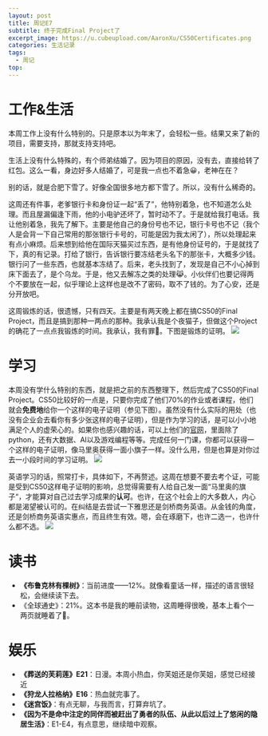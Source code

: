 ```yaml
---
layout: post
title: 周记E7
subtitle: 终于完成Final Project了
excerpt_image: https://u.cubeupload.com/AaronXu/CS50Certificates.png
categories: 生活记录
tags:
  - 周记
top:
---
```


# 工作&生活

本周工作上没有什么特别的。只是原本以为年末了，会轻松一些。结果又来了新的项目，需要支持，那就支持支持吧。

生活上没有什么特殊的，有个师弟结婚了。因为项目的原因，没有去，直接给转了红包。这么一看，身边好多人结婚了，可是我一点也不着急😀，老神在在？

别的话，就是合肥下雪了。好像全国很多地方都下雪了。所以，没有什么稀奇的。

这周还有件事，老爹银行卡和身份证一起“丢了”，他特别着急，也不知道怎么处理。而且屋漏偏逢下雨，他的小电驴还坏了，暂时动不了。于是就给我打电话。我让他别着急，我先了解下。主要是他自己的身份号也不记，银行卡号也不记（我个人是会背一下自己常用的那张银行卡号的，可能是因为我太闲了），所以处理起来有点小麻烦。后来想到给他在国际天猫买过东西，是有他身份证号的，于是就找了下，真的有记录。打给了银行，告诉银行要冻结老头名下的那张卡，大概多少钱。银行问了一些东西，也就基本冻结了。后来，老头找到了，发现是自己不小心掉到床下面去了，是个乌龙。于是，他又去解冻之类的处理😹。小伙伴们也要记得两个不要放在一起，似乎理论上这样也是改不了密码，取不了钱的。为了心安，还是分开放吧。

这周锻炼的话，很遗憾，只有四天。主要是有两天晚上都在搞CS50的Final Project，而且是搞到那种一两点的那种。我承认我是个夜猫子，但做这个Project的确花了一点点我锻炼的时间。我承认，我有罪🥲。下图是锻炼的证明。
![](https://u.cubeupload.com/AaronXu/dc1image1.png)

# 学习

本周没有学什么特别的东西，就是把之前的东西整理下，然后完成了CS50的Final Project。CS50比较好的一点是，只要你完成了他们70%的作业或者课程，他们就会**免费地**给你一个这样的电子证明（参见下图）。虽然没有什么实际的用处（也没有企业会去看你有多少张这样的电子证明），但是作为学习的话，是可以小小地满足个人的虚荣心的。如果你也感兴趣的话，可以上他们的[官网](https://www.edx.org/cs50)，里面除了python，还有大数据、AI以及游戏编程等等。完成任何一门课，你都可以获得一个这样的电子证明，像马里奥获得一面小旗子一样。没什么用，但是也算是对你过去一小段时间的学习证明。
![](https://u.cubeupload.com/AaronXu/CS50Certificates.png)

英语学习的话，照常打卡，具体如下，不再赘述。这周在想要不要去考个证，可能是受到CS50这样电子证明的影响，总觉得需要有人给自己发一面“马里奥的旗子“，才能算对自己过去学习成果的**认可**。也许，在这个社会上的大多数人，内心都是渴望被认可的。在纠结是去尝试一下雅思还是剑桥商务英语。从金钱的角度，还是剑桥商务英语实惠点，而且终生有效。嗯，会在琢磨下，也许二选一，也许什么都不选。
![](https://u.cubeupload.com/AaronXu/4eimage0.png)


# 读书

- **《布鲁克林有棵树》**：当前进度——12%。就像看童话一样，描述的语言很轻松，会继续读下去。
- 《全球通史》：21%。这本书是我的睡前读物，这周睡得很晚，基本上看个一两页就睡着了🤪。

# 娱乐

 - **《葬送的芙莉莲》E21**：日漫。本周小热血，你芙姐还是你芙姐，感觉已经接近
- **《狩龙人拉格纳》E16**：热血就完事了。
- **《迷宫饭》**：有点无聊，与我而言，打算弃坑了。
- **《因为不是命中注定的同伴而被赶出了勇者的队伍、从此以后过上了悠闲的隐居生活》**：E1-E4，有点意思，继续暗中观察。